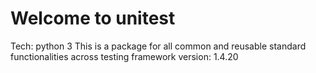 # Welcome to unitest

Tech: python 3
This is a package for all common and reusable standard functionalities across testing framework
version: 1.4.20
